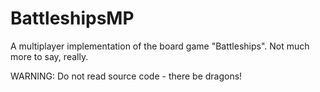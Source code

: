 BattleshipsMP
=============
A multiplayer implementation of the board game "Battleships".
Not much more to say, really.

WARNING: Do not read source code - there be dragons!
